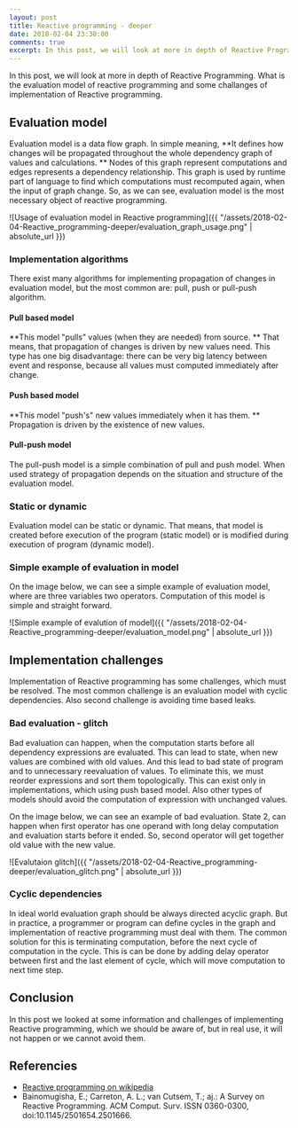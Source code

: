 ```yaml
---
layout: post
title: Reactive programming - deeper
date: 2018-02-04 23:30:00
comments: true
excerpt: In this post, we will look at more in depth of Reactive Programming. What is the evaluation model of reactive programming and some challanges of implementation of Reactive programming.
---
```

In this post, we will look at more in depth of Reactive Programming. What is the evaluation model of reactive programming and some challanges of implementation of Reactive programming.

## Evaluation model
Evaluation model is a data flow graph. In simple meaning, **It defines how changes will be propagated throughout the whole dependency graph of values and calculations. ** Nodes of this graph represent computations and edges represents a dependency relationship. This graph is used by runtime part of language to find which computations must recomputed again, when the input of graph change. So, as we can see, evaluation model is the most necessary object of reactive programming.

![Usage of evaluation model in Reactive programming]({{ "/assets/2018-02-04-Reactive_programming-deeper/evaluation_graph_usage.png" | absolute_url }})

### Implementation algorithms
There exist many algorithms for implementing propagation of changes in evaluation model, but the most common are: pull, push or pull-push algorithm.

#### Pull based model
**This model "pulls" values (when they are needed) from source. ** That means,  that propagation of changes is driven by new values need. This type has one big disadvantage: there can be very big latency between event and response, because all values must computed immediately after change.

#### Push based model
**This model "push's" new values immediately when it has them. ** Propagation is driven by the existence of new values.

#### Pull-push model
The pull-push model is a simple combination of pull and push model. When used strategy of propagation depends on the situation and structure of the evaluation model.

### Static or dynamic
Evaluation model can be static or dynamic. That means, that model is created before execution of the program (static model) or is modified during execution of program (dynamic model).

### Simple example of evaluation in model
On the image below, we can see a simple example of evaluation model, where are three variables two operators. Computation of this model is simple and straight forward.

![Simple example of evalution of model]({{ "/assets/2018-02-04-Reactive_programming-deeper/evaluation_model.png" | absolute_url }})

## Implementation challenges
Implementation of Reactive programming has some challenges, which must be resolved. The most common challenge is an evaluation model with cyclic dependencies. Also second challenge is avoiding time based leaks.

### Bad evaluation - glitch
Bad evaluation can happen, when the computation starts before all dependency expressions are evaluated. This can lead to state, when new values are combined with old values. And this lead to bad state of program and to unnecessary reevaluation of values. To eliminate this, we must reorder expressions and sort them topologically. This can exist only in implementations, which using push based model. Also other types of models should avoid the computation of expression with unchanged values.

On the image below, we can see an example of bad evaluation. State 2, can happen when first operator has one operand with long delay computation and evaluation starts before it ended. So, second operator will get together old value with the new value.

![Evalutaion glitch]({{ "/assets/2018-02-04-Reactive_programming-deeper/evaluation_glitch.png" | absolute_url }})

### Cyclic dependencies
In ideal world evaluation graph should be always directed acyclic graph. But in practice, a programmer or program can define cycles in the graph and implementation of reactive programming must deal with them. The common solution for this is terminating computation, before the next cycle of computation in the cycle. This is can be done by adding delay operator between first and the last element of cycle, which will move computation to next time step.

## Conclusion
In this post we looked at some information and challenges of implementing Reactive programming, which we should be aware of, but in real use, it will not happen or we cannot avoid them.

## Referencies
- [Reactive programming on wikipedia](https://en.wikipedia.org/wiki/Reactive_programming)
- Bainomugisha, E.; Carreton, A. L.; van Cutsem, T.; aj.: A Survey on Reactive Programming. ACM Comput. Surv. ISSN 0360-0300, doi:10.1145/2501654.2501666.
